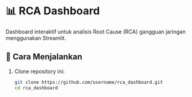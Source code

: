 # 📊 RCA Dashboard

Dashboard interaktif untuk analisis Root Cause (RCA) gangguan jaringan menggunakan Streamlit.

## 🚀 Cara Menjalankan

1. Clone repository ini:
   ```bash
   git clone https://github.com/username/rca_dashboard.git
   cd rca_dashboard
